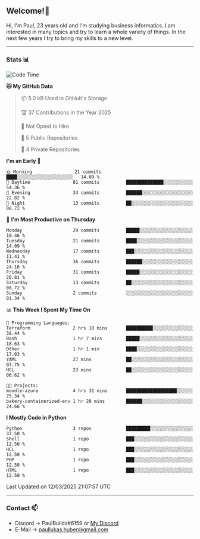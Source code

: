 ## Welcome!👋

Hi, I'm Paul, 23 years old and I'm studying business informatics. I am interested in many topics and try to learn a whole variety of things. In the next few years I try to bring my skills to a new level.

---
### Stats 📊

<!--START_SECTION:waka-->
![Code Time](http://img.shields.io/badge/Code%20Time-98%20hrs%201%20min-blue)

**🐱 My GitHub Data** 

> 📦 5.0 kB Used in GitHub's Storage 
 > 
> 🏆 37 Contributions in the Year 2025
 > 
> 🚫 Not Opted to Hire
 > 
> 📜 5 Public Repositories 
 > 
> 🔑 4 Private Repositories 
 > 
**I'm an Early 🐤** 

```text
🌞 Morning                21 commits          ████░░░░░░░░░░░░░░░░░░░░░   14.09 % 
🌆 Daytime                81 commits          ██████████████░░░░░░░░░░░   54.36 % 
🌃 Evening                34 commits          ██████░░░░░░░░░░░░░░░░░░░   22.82 % 
🌙 Night                  13 commits          ██░░░░░░░░░░░░░░░░░░░░░░░   08.72 % 
```
📅 **I'm Most Productive on Thursday** 

```text
Monday                   29 commits          █████░░░░░░░░░░░░░░░░░░░░   19.46 % 
Tuesday                  21 commits          ████░░░░░░░░░░░░░░░░░░░░░   14.09 % 
Wednesday                17 commits          ███░░░░░░░░░░░░░░░░░░░░░░   11.41 % 
Thursday                 36 commits          ██████░░░░░░░░░░░░░░░░░░░   24.16 % 
Friday                   31 commits          █████░░░░░░░░░░░░░░░░░░░░   20.81 % 
Saturday                 13 commits          ██░░░░░░░░░░░░░░░░░░░░░░░   08.72 % 
Sunday                   2 commits           ░░░░░░░░░░░░░░░░░░░░░░░░░   01.34 % 
```


📊 **This Week I Spent My Time On** 

```text
💬 Programming Languages: 
Terraform                2 hrs 18 mins       ██████████░░░░░░░░░░░░░░░   38.44 % 
Bash                     1 hr 7 mins         █████░░░░░░░░░░░░░░░░░░░░   18.63 % 
Other                    1 hr 1 min          ████░░░░░░░░░░░░░░░░░░░░░   17.03 % 
YAML                     27 mins             ██░░░░░░░░░░░░░░░░░░░░░░░   07.75 % 
HCL                      23 mins             ██░░░░░░░░░░░░░░░░░░░░░░░   06.62 % 

🐱‍💻 Projects: 
moodle-azure             4 hrs 31 mins       ███████████████████░░░░░░   75.34 % 
bakery-containerized-env 1 hr 28 mins        ██████░░░░░░░░░░░░░░░░░░░   24.66 % 
```

**I Mostly Code in Python** 

```text
Python                   3 repos             █████████░░░░░░░░░░░░░░░░   37.50 % 
Shell                    1 repo              ███░░░░░░░░░░░░░░░░░░░░░░   12.50 % 
HCL                      1 repo              ███░░░░░░░░░░░░░░░░░░░░░░   12.50 % 
PHP                      1 repo              ███░░░░░░░░░░░░░░░░░░░░░░   12.50 % 
HTML                     1 repo              ███░░░░░░░░░░░░░░░░░░░░░░   12.50 % 
```




 Last Updated on 12/03/2025 21:07:57 UTC
<!--END_SECTION:waka-->

---
### Contact 📫

* Discord -> PaulBuilds#6159 or [My Discord](https://discord.gg/7kq6UnB)
* E-Mail -> paullukas.huber@gmail.com
